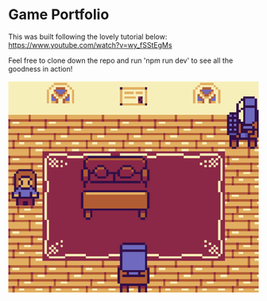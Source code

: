 # Game Portfolio

This was built following the lovely tutorial below:</br>
https://www.youtube.com/watch?v=wy_fSStEgMs
</br>

Feel free to clone down the repo and run 'npm run dev' to see all the goodness in action!
</br>
</br>
![2d game portfolio screenshot](./public/gamepreview.png)
